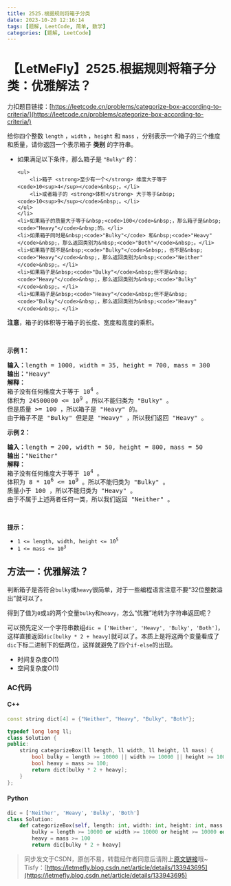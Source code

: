 ```yaml
---
title: 2525.根据规则将箱子分类
date: 2023-10-20 12:16:14
tags: [题解, LeetCode, 简单, 数学]
categories: [题解, LeetCode]
---
```


# 【LetMeFly】2525.根据规则将箱子分类：优雅解法？

力扣题目链接：[https://leetcode.cn/problems/categorize-box-according-to-criteria/](https://leetcode.cn/problems/categorize-box-according-to-criteria/)

<p>给你四个整数&nbsp;<code>length</code>&nbsp;，<code>width</code>&nbsp;，<code>height</code>&nbsp;和&nbsp;<code>mass</code>&nbsp;，分别表示一个箱子的三个维度和质量，请你返回一个表示箱子 <strong>类别</strong> 的字符串。</p>

<ul>
	<li>如果满足以下条件，那么箱子是&nbsp;<code>"Bulky"</code>&nbsp;的：

	<ul>
		<li>箱子 <strong>至少有一个</strong> 维度大于等于 <code>10<sup>4</sup></code>&nbsp;。</li>
		<li>或者箱子的 <strong>体积</strong> 大于等于&nbsp;<code>10<sup>9</sup></code>&nbsp;。</li>
	</ul>
	</li>
	<li>如果箱子的质量大于等于&nbsp;<code>100</code>&nbsp;，那么箱子是&nbsp;<code>"Heavy"</code>&nbsp;的。</li>
	<li>如果箱子同时是&nbsp;<code>"Bulky"</code> 和&nbsp;<code>"Heavy"</code>&nbsp;，那么返回类别为&nbsp;<code>"Both"</code>&nbsp;。</li>
	<li>如果箱子既不是&nbsp;<code>"Bulky"</code>&nbsp;，也不是&nbsp;<code>"Heavy"</code>&nbsp;，那么返回类别为&nbsp;<code>"Neither"</code>&nbsp;。</li>
	<li>如果箱子是&nbsp;<code>"Bulky"</code>&nbsp;但不是&nbsp;<code>"Heavy"</code>&nbsp;，那么返回类别为&nbsp;<code>"Bulky"</code>&nbsp;。</li>
	<li>如果箱子是&nbsp;<code>"Heavy"</code>&nbsp;但不是&nbsp;<code>"Bulky"</code>&nbsp;，那么返回类别为&nbsp;<code>"Heavy"</code>&nbsp;。</li>
</ul>

<p><strong>注意</strong>，箱子的体积等于箱子的长度、宽度和高度的乘积。</p>

<p>&nbsp;</p>

<p><strong>示例 1：</strong></p>

<pre>
<b>输入：</b>length = 1000, width = 35, height = 700, mass = 300
<b>输出：</b>"Heavy"
<b>解释：</b>
箱子没有任何维度大于等于 10<sup>4 </sup>。
体积为 24500000 &lt;= 10<sup>9 </sup>。所以不能归类为 "Bulky" 。
但是质量 &gt;= 100 ，所以箱子是 "Heavy" 的。
由于箱子不是 "Bulky" 但是是 "Heavy" ，所以我们返回 "Heavy" 。</pre>

<p><strong>示例 2：</strong></p>

<pre>
<b>输入：</b>length = 200, width = 50, height = 800, mass = 50
<b>输出：</b>"Neither"
<b>解释：</b>
箱子没有任何维度大于等于 10<sup>4</sup>&nbsp;。
体积为 8 * 10<sup>6</sup> &lt;= 10<sup>9</sup>&nbsp;。所以不能归类为 "Bulky" 。
质量小于 100 ，所以不能归类为 "Heavy" 。
由于不属于上述两者任何一类，所以我们返回 "Neither" 。</pre>

<p>&nbsp;</p>

<p><strong>提示：</strong></p>

<ul>
	<li><code>1 &lt;= length, width, height &lt;= 10<sup>5</sup></code></li>
	<li><code>1 &lt;= mass &lt;= 10<sup>3</sup></code></li>
</ul>


    
## 方法一：优雅解法？

判断箱子是否符合```bulky```或```heavy```很简单，对于一些编程语言注意不要“32位整数溢出”就可以了。

得到了值为```0```或```1```的两个变量```bulky```和```heavy```，怎么“优雅”地转为字符串返回呢？

可以预先定义一个字符串数组```dic = ['Neither', 'Heavy', 'Bulky', 'Both']```，这样直接返回```dic[bulky * 2 + heavy]```就可以了。本质上是将这两个变量看成了```dic```下标二进制下的低两位，这样就避免了四个```if-else```的出现。

+ 时间复杂度$O(1)$
+ 空间复杂度$O(1)$

### AC代码

#### C++

```cpp
const string dict[4] = {"Neither", "Heavy", "Bulky", "Both"};

typedef long long ll;
class Solution {
public:
    string categorizeBox(ll length, ll width, ll height, ll mass) {
        bool bulky = length >= 10000 || width >= 10000 || height >= 10000 || length * width * height >= 1000000000;
        bool heavy = mass >= 100;
        return dict[bulky * 2 + heavy];
    }
};
```

#### Python

```python
dic = ['Neither', 'Heavy', 'Bulky', 'Both']
class Solution:
    def categorizeBox(self, length: int, width: int, height: int, mass: int) -> str:
        bulky = length >= 10000 or width >= 10000 or height >= 10000 or length * width * height >= 1000000000
        heavy = mass >= 100
        return dic[bulky * 2 + heavy]

```

> 同步发文于CSDN，原创不易，转载经作者同意后请附上[原文链接](https://blog.letmefly.xyz/2023/10/20/LeetCode%202525.%E6%A0%B9%E6%8D%AE%E8%A7%84%E5%88%99%E5%B0%86%E7%AE%B1%E5%AD%90%E5%88%86%E7%B1%BB/)哦~
> Tisfy：[https://letmefly.blog.csdn.net/article/details/133943695](https://letmefly.blog.csdn.net/article/details/133943695)
